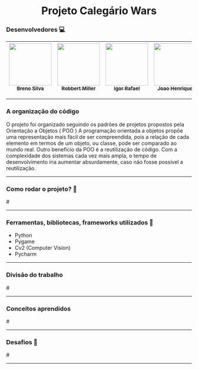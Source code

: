<h1 align="center"> Projeto Calegário Wars</h1>


<h3> Desenvolvedores 💻</h3>

| [<img src="https://avatars.githubusercontent.com/u/84048306?v=4" width=115><br><sub>Breno Silva</sub>](https://github.com/BrenoRev) |  [<img src="https://avatars.githubusercontent.com/u/93690581?v=4" width=115><br><sub>Robbert Miller</sub>](https://github.com/rmls2) |  [<img src="https://avatars.githubusercontent.com/u/83982005?v=4" width=115><br><sub>Igor Rafael</sub>](https://github.com/Irafael4732) |[<img src="https://avatars.githubusercontent.com/u/83253838?v=4" width=115><br><sub>Joao Henrique</sub>](https://github.com/joaohenriquebrs)|[<img src="https://avatars.githubusercontent.com/u/93691982?v=4" width=115><br><sub>Joao Nobrega</sub>](https://github.com/joaonobregajvna)|[<img src="https://avatars.githubusercontent.com/u/93594657?v=4" width=115><br><sub>Breno Ramos</sub>](https://github.com/brenorramos)|
| :---: | :---: | :---: | :---: | :---: | :---: 

<hr>

<h3>A organização do código</h3>
<p>   O projeto foi organizado seguindo os padrões de projetos propostos pela Orientação a Objetos ( POO )
A programação orientada a objetos propõe uma representação mais fácil de ser compreendida, pois a relação de cada elemento em termos de um objeto, ou classe, pode ser comparado ao mundo real.
Outro benefício da POO é a reutilização de código. Com a complexidade dos sistemas cada vez mais ampla, o tempo de desenvolvimento iria aumentar absurdamente, caso não fosse possível a reutilização.
  
<hr>

<h3> Como rodar o projeto? 👷 </h3>
#

<hr>

<h3> Ferramentas, bibliotecas, frameworks utilizados 📘</h3>
        <ul>
  <li>Python</li>
  <li>Pygame</li>
  <li>Cv2 (Computer Vision)</li>
  <li>Pycharm</li>
        </ul>
 <hr>
 
 <h3> Divisão do trabalho </h3>
 #
 
 <hr>
 
 <h3> Conceitos aprendidos </h3>
 #
 
 <hr>
 <h3> Desafios 🥇 </h3>
 #
 <hr>
